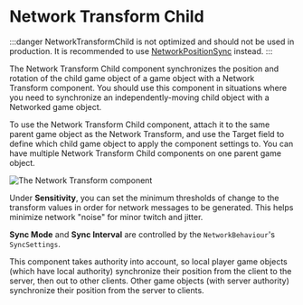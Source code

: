 # Network Transform Child

:::danger
NetworkTransformChild is not optimized and should not be used in production. It is recommended to use [NetworkPositionSync](https://github.com/James-Frowen/NetworkPositionSync) instead.
:::

The Network Transform Child component synchronizes the position and rotation of the child game object of a game object with a Network Transform component. You should use this component in situations where you need to synchronize an independently-moving child object with a Networked game object.

To use the Network Transform Child component, attach it to the same parent game object as the Network Transform, and use the Target field to define which child game object to apply the component settings to. You can have multiple Network Transform Child components on one parent game object.

![The Network Transform component](/img/components/NetworkTransform.png)

Under **Sensitivity**, you can set the minimum thresholds of change to the transform values in order for network messages to be generated. This helps minimize network "noise" for minor twitch and jitter.

**Sync Mode** and **Sync Interval** are controlled by the `NetworkBehaviour`'s `SyncSettings`.

This component takes authority into account, so local player game objects (which have local authority) synchronize their position from the client to the server, then out to other clients. Other game objects (with server authority) synchronize their position from the server to clients.

